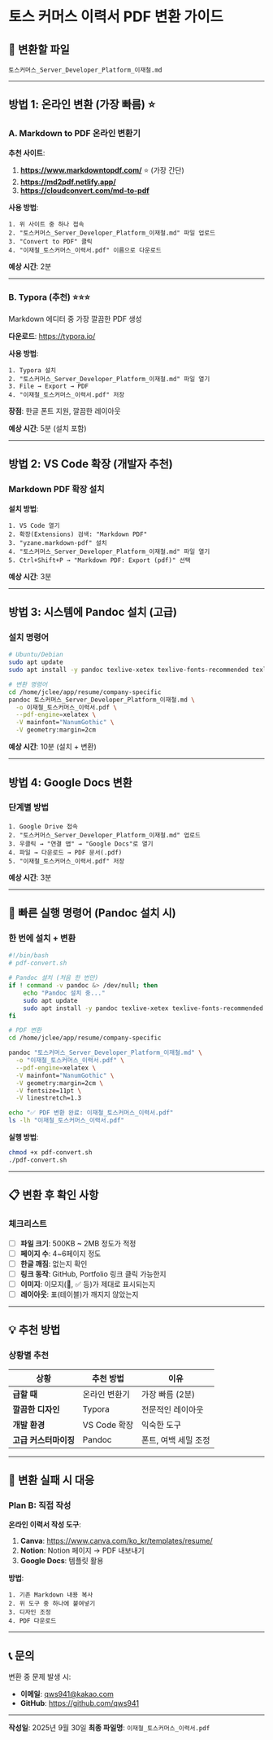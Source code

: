 # 토스 커머스 이력서 PDF 변환 가이드

## 📄 변환할 파일
`토스커머스_Server_Developer_Platform_이재철.md`

---

## 방법 1: 온라인 변환 (가장 빠름) ⭐

### A. Markdown to PDF 온라인 변환기

**추천 사이트**:
1. **https://www.markdowntopdf.com/** ⭐ (가장 간단)
2. **https://md2pdf.netlify.app/**
3. **https://cloudconvert.com/md-to-pdf**

**사용 방법**:
```
1. 위 사이트 중 하나 접속
2. "토스커머스_Server_Developer_Platform_이재철.md" 파일 업로드
3. "Convert to PDF" 클릭
4. "이재철_토스커머스_이력서.pdf" 이름으로 다운로드
```

**예상 시간**: 2분

---

### B. Typora (추천) ⭐⭐⭐

Markdown 에디터 중 가장 깔끔한 PDF 생성

**다운로드**: https://typora.io/

**사용 방법**:
```
1. Typora 설치
2. "토스커머스_Server_Developer_Platform_이재철.md" 파일 열기
3. File → Export → PDF
4. "이재철_토스커머스_이력서.pdf" 저장
```

**장점**: 한글 폰트 지원, 깔끔한 레이아웃

**예상 시간**: 5분 (설치 포함)

---

## 방법 2: VS Code 확장 (개발자 추천)

### Markdown PDF 확장 설치

**설치 방법**:
```
1. VS Code 열기
2. 확장(Extensions) 검색: "Markdown PDF"
3. "yzane.markdown-pdf" 설치
4. "토스커머스_Server_Developer_Platform_이재철.md" 파일 열기
5. Ctrl+Shift+P → "Markdown PDF: Export (pdf)" 선택
```

**예상 시간**: 3분

---

## 방법 3: 시스템에 Pandoc 설치 (고급)

### 설치 명령어

```bash
# Ubuntu/Debian
sudo apt update
sudo apt install -y pandoc texlive-xetex texlive-fonts-recommended texlive-lang-korean

# 변환 명령어
cd /home/jclee/app/resume/company-specific
pandoc 토스커머스_Server_Developer_Platform_이재철.md \
  -o 이재철_토스커머스_이력서.pdf \
  --pdf-engine=xelatex \
  -V mainfont="NanumGothic" \
  -V geometry:margin=2cm
```

**예상 시간**: 10분 (설치 + 변환)

---

## 방법 4: Google Docs 변환

### 단계별 방법

```
1. Google Drive 접속
2. "토스커머스_Server_Developer_Platform_이재철.md" 업로드
3. 우클릭 → "연결 앱" → "Google Docs"로 열기
4. 파일 → 다운로드 → PDF 문서(.pdf)
5. "이재철_토스커머스_이력서.pdf" 저장
```

**예상 시간**: 3분

---

## 🎯 빠른 실행 명령어 (Pandoc 설치 시)

### 한 번에 설치 + 변환

```bash
#!/bin/bash
# pdf-convert.sh

# Pandoc 설치 (처음 한 번만)
if ! command -v pandoc &> /dev/null; then
    echo "Pandoc 설치 중..."
    sudo apt update
    sudo apt install -y pandoc texlive-xetex texlive-fonts-recommended texlive-lang-korean
fi

# PDF 변환
cd /home/jclee/app/resume/company-specific

pandoc "토스커머스_Server_Developer_Platform_이재철.md" \
  -o "이재철_토스커머스_이력서.pdf" \
  --pdf-engine=xelatex \
  -V mainfont="NanumGothic" \
  -V geometry:margin=2cm \
  -V fontsize=11pt \
  -V linestretch=1.3

echo "✅ PDF 변환 완료: 이재철_토스커머스_이력서.pdf"
ls -lh "이재철_토스커머스_이력서.pdf"
```

**실행 방법**:
```bash
chmod +x pdf-convert.sh
./pdf-convert.sh
```

---

## 📋 변환 후 확인 사항

### 체크리스트

- [ ] **파일 크기**: 500KB ~ 2MB 정도가 적정
- [ ] **페이지 수**: 4~6페이지 정도
- [ ] **한글 깨짐**: 없는지 확인
- [ ] **링크 동작**: GitHub, Portfolio 링크 클릭 가능한지
- [ ] **이미지**: 이모지(🚀, ✅ 등)가 제대로 표시되는지
- [ ] **레이아웃**: 표(테이블)가 깨지지 않았는지

---

## 💡 추천 방법

### 상황별 추천

| 상황 | 추천 방법 | 이유 |
|------|-----------|------|
| **급할 때** | 온라인 변환기 | 가장 빠름 (2분) |
| **깔끔한 디자인** | Typora | 전문적인 레이아웃 |
| **개발 환경** | VS Code 확장 | 익숙한 도구 |
| **고급 커스터마이징** | Pandoc | 폰트, 여백 세밀 조정 |

---

## 🚨 변환 실패 시 대응

### Plan B: 직접 작성

**온라인 이력서 작성 도구**:
1. **Canva**: https://www.canva.com/ko_kr/templates/resume/
2. **Notion**: Notion 페이지 → PDF 내보내기
3. **Google Docs**: 템플릿 활용

**방법**:
```
1. 기존 Markdown 내용 복사
2. 위 도구 중 하나에 붙여넣기
3. 디자인 조정
4. PDF 다운로드
```

---

## 📞 문의

변환 중 문제 발생 시:
- **이메일**: qws941@kakao.com
- **GitHub**: https://github.com/qws941

---

**작성일**: 2025년 9월 30일
**최종 파일명**: `이재철_토스커머스_이력서.pdf`